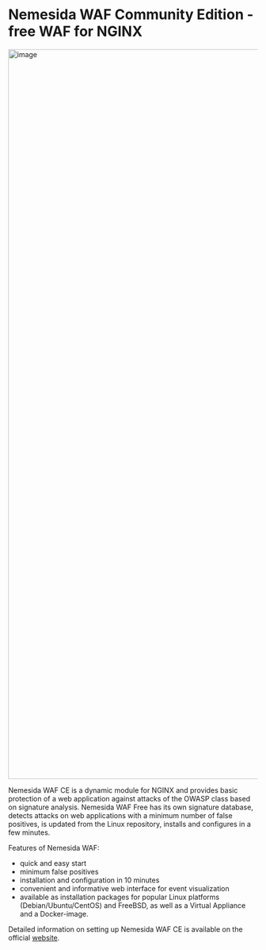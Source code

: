 # Nemesida WAF Community Edition - free WAF for NGINX

<img width="1470" alt="image" src="https://user-images.githubusercontent.com/99513957/209190523-6cca9b01-d362-46a0-af4d-042bedbc1494.png">

Nemesida WAF CE is a dynamic module for NGINX and provides basic protection of a web application against attacks of the OWASP class based on signature analysis. Nemesida WAF Free has its own signature database, detects attacks on web applications with a minimum number of false positives, is updated from the Linux repository, installs and configures in a few minutes.

Features of Nemesida WAF:

- quick and easy start
- minimum false positives
- installation and configuration in 10 minutes
- convenient and informative web interface for event visualization
- available as installation packages for popular Linux platforms (Debian/Ubuntu/CentOS) and FreeBSD, as well as a Virtual Appliance and a Docker-image.

Detailed information on setting up Nemesida WAF CE is available on the official <a href="[https://nemesida-waf.ru/free/2511](https://nemesida-waf.com/free/1701)" target="_blank" rel="noopener noreferrer">website</a>.
